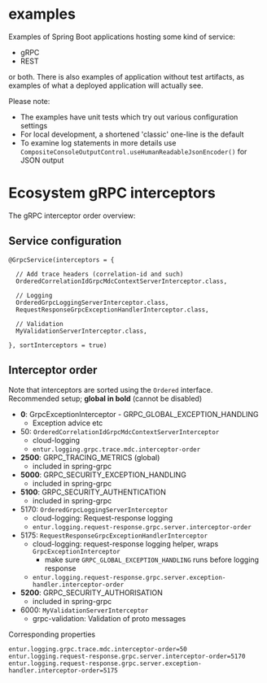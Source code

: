 # examples
Examples of Spring Boot applications hosting some kind of service:

 * gRPC 
 * REST

or both. There is also examples of application without test artifacts, as examples of what a deployed application will actually see.

Please note:

 * The examples have unit tests which try out various configuration settings
 * For local development, a shortened 'classic' one-line is the default
 * To examine log statements in more details use `CompositeConsoleOutputControl.useHumanReadableJsonEncoder()` for JSON output

# Ecosystem gRPC interceptors
The gRPC interceptor order overview:

## Service configuration

```
@GrpcService(interceptors = {

  // Add trace headers (correlation-id and such)
  OrderedCorrelationIdGrpcMdcContextServerInterceptor.class,

  // Logging
  OrderedGrpcLoggingServerInterceptor.class,
  RequestResponseGrpcExceptionHandlerInterceptor.class,

  // Validation
  MyValidationServerInterceptor.class,

}, sortInterceptors = true)
```

## Interceptor order
Note that interceptors are sorted using the `Ordered` interface. Recommended setup; __global in bold__ (cannot be disabled)

* __0__: GrpcExceptionInterceptor - GRPC_GLOBAL_EXCEPTION_HANDLING
    * Exception advice etc
* 50: `OrderedCorrelationIdGrpcMdcContextServerInterceptor`
    * cloud-logging
    * `entur.logging.grpc.trace.mdc.interceptor-order`
* __2500__: GRPC_TRACING_METRICS (global)
    * included in spring-grpc
* __5000__: GRPC_SECURITY_EXCEPTION_HANDLING
    * included in spring-grpc
* __5100__: GRPC_SECURITY_AUTHENTICATION
    * included in spring-grpc
* 5170: `OrderedGrpcLoggingServerInterceptor`
    * cloud-logging: Request-response logging
    * `entur.logging.request-response.grpc.server.interceptor-order`
* 5175: `RequestResponseGrpcExceptionHandlerInterceptor`
    * cloud-logging: request-response logging helper, wraps `GrpcExceptionInterceptor`
        * make sure `GRPC_GLOBAL_EXCEPTION_HANDLING` runs before logging response
    * `entur.logging.request-response.grpc.server.exception-handler.interceptor-order`
* __5200__: GRPC_SECURITY_AUTHORISATION
    * included in spring-grpc
* 6000: `MyValidationServerInterceptor`
    * grpc-validation: Validation of proto messages 

Corresponding properties

```
entur.logging.grpc.trace.mdc.interceptor-order=50
entur.logging.request-response.grpc.server.interceptor-order=5170
entur.logging.request-response.grpc.server.exception-handler.interceptor-order=5175
```

